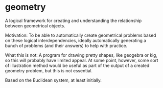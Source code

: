 # geometry

A logical framework for creating and understanding the relationship between geometrical objects.

Motivation: To be able to automatically create geometrical problems based on these logical interdependencies, ideally automatically generating a bunch of problems (and their answers) to help with practice.

What this is not:
A program for drawing pretty shapes, like geogebra or kig, so this will probably have limited appeal.  At some point, however, some sort of illustration method would be useful as part of the output of a created geometry problem, but this is not essential.

Based on the Euclidean system, at least initially.
